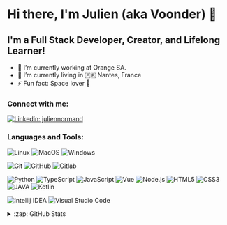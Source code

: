 # Hi there, I'm Julien (aka Voonder) 👋

## I'm a Full Stack Developer, Creator, and Lifelong Learner!

- 🏢 I’m currently working at Orange SA.
- 🏡 I’m currently living in 🇫🇷 Nantes, France
- ⚡ Fun fact: Space lover 🚀

### Connect with me:

[![Linkedin: juliennormand](https://img.shields.io/badge/-juliennormand-blue?style=flat-square&logo=Linkedin&logoColor=white&link=https://www.linkedin.com/in/juliennormand/)](https://www.linkedin.com/in/juliennormand/)

### Languages and Tools:

![Linux](https://img.shields.io/badge/-Linux-black?style=flat-square&logo=linux)
![MacOS](https://img.shields.io/badge/-MacOS-black?style=flat-square&logo=apple)
![Windows](https://img.shields.io/badge/-Windows-black?style=flat-square&logo=windows)

![Git](https://img.shields.io/badge/-Git-black?style=flat-square&logo=git)
![GitHub](https://img.shields.io/badge/-GitHub-black?style=flat-square&logo=github)
![Gitlab](https://img.shields.io/badge/-Gitlab-black?style=flat-square&logo=gitlab)

![Python](https://img.shields.io/badge/-Python-black?style=flat-square&logo=python)
![TypeScript](https://img.shields.io/badge/-TypeScript-black?style=flat-square&logo=typescript)
![JavaScript](https://img.shields.io/badge/-JavaScript-black?style=flat-square&logo=javascript)
![Vue](https://img.shields.io/badge/-Vue-black?style=flat-square&logo=vue.js)
![Node.js](https://img.shields.io/badge/-Node.js-black?style=flat-square&logo=node.js)
![HTML5](https://img.shields.io/badge/-HTML5-black?style=flat-square&logo=html5)
![CSS3](https://img.shields.io/badge/-CSS3-black?style=flat-square&logo=css3)
![JAVA](https://img.shields.io/badge/-JAVA-black?style=flat-square&logo=oracle)
![Kotlin](https://img.shields.io/badge/-Kotlin-black?style=flat-square&logo=kotlin)

![Intellij IDEA](https://img.shields.io/badge/-Intellij%20IDEA-black?style=flat-square&logo=intellij-idea)
![Visual Studio Code](https://img.shields.io/badge/-Visual%20Studio%20Code-black?style=flat-square&logo=visual-studio-code)

<details>

<summary>:zap: GitHub Stats</summary>

<picture>
  <source
    srcset="https://github-readme-stats-eta-azure-85.vercel.app/api?username=Voonder&show_icons=true&theme=github_dark&rank_icon=github"
    media="(prefers-color-scheme: dark)"
  />
  <source
    srcset="https://github-readme-stats-eta-azure-85.vercel.app/api?username=Voonder&show_icons=true&rank_icon=github"
    media="(prefers-color-scheme: light), (prefers-color-scheme: no-preference)"
  />
  <img src="https://github-readme-stats-eta-azure-85.vercel.app/api?username=Voonder&show_icons=true&rank_icon=github" />
</picture>

<picture>
  <source
    srcset="https://github-readme-stats-eta-azure-85.vercel.app/api/top-langs/?username=Voonder&theme=github_dark&layout=compact&exclude_repo=github-readme-stats,eXia.CESI-Projects"
    media="(prefers-color-scheme: dark)"
  />
  <source
    srcset="https://github-readme-stats-eta-azure-85.vercel.app/api/top-langs/?username=Voonder&layout=compact&exclude_repo=github-readme-stats,eXia.CESI-Projects"
    media="(prefers-color-scheme: light), (prefers-color-scheme: no-preference)"
  />
  <img src="https://github-readme-stats-eta-azure-85.vercel.app/api/top-langs/?username=Voonder&layout=compact&exclude_repo=github-readme-stats,eXia.CESI-Projects" />
</picture>

</details>
